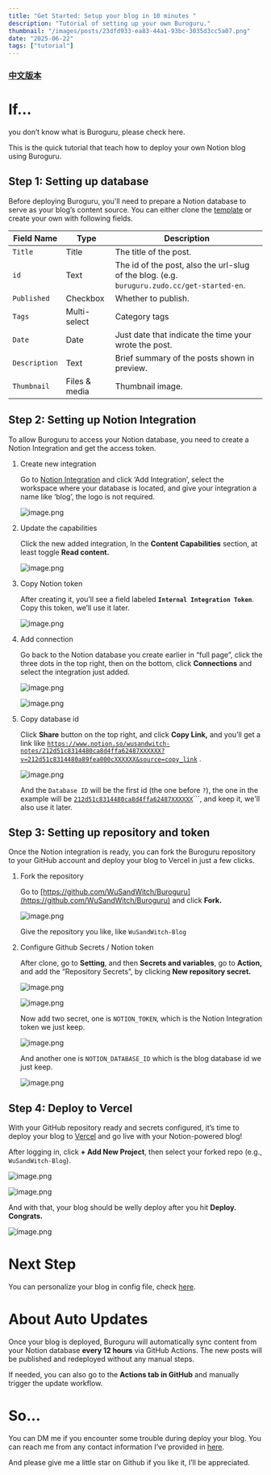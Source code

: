```yaml
---
title: "Get Started: Setup your blog in 10 minutes "
description: "Tutorial of setting up your own Buroguru."
thumbnail: "/images/posts/23dfd933-ea83-44a1-93bc-3035d3cc5a07.png"
date: "2025-06-22"
tags: ["tutorial"]
---
```


### [中文版本](https://buroguru.zudo.cc/posts/get-started-zh)


# If…


you don’t know what is Buroguru, please check here.


This is the quick tutorial that teach how to deploy your own Notion blog using Buroguru.


## Step 1: Setting up database


Before deploying Buroguru, you'll need to prepare a Notion database to serve as your blog’s content source. You can either clone the [template](/21ad51c831448068b621f3b5def5dd2d) or create your own with following fields.


| Field Name    | Type          | Description                                                                                 |
| ------------- | ------------- | ------------------------------------------------------------------------------------------- |
| `Title`       | Title         | The title of the post.                                                                      |
| `id`          | Text          | The id of the post, also the url-slug of the blog. (e.g. `buruguru.zudo.cc/get-started-en`. |
| `Published`   | Checkbox      | Whether to publish.                                                                         |
| `Tags`        | Multi-select  | Category tags                                                                               |
| `Date`        | Date          | Just date that indicate the time your wrote the post.                                       |
| `Description` | Text          | Brief summary of the posts shown in preview.                                                |
| `Thumbnail`   | Files & media | Thumbnail image.                                                                            |


## Step 2: Setting up Notion Integration


To allow Buroguru to access your Notion database, you need to create a Notion Integration and get the access token.

1. Create new integration

	Go to [Notion Integration](https://www.notion.so/profile/integrations) and click ‘Add Integration’, select the workspace where your database is located, and give your integration a name like ‘blog’, the logo is not required.


	![image.png](/images/posts/c5a19915-1bbb-42d1-a910-2c0447ac7cb0.png)

2. Update the capabilities

	Click the new added integration, In the **Content Capabilities** section, at least toggle **Read content.**


	![image.png](/images/posts/c7eede8c-e46d-4fd6-806f-c64936bd943b.png)

3. Copy Notion token

	After creating it, you’ll see a field labeled **`Internal Integration Token`**. Copy this token, we’ll use it later.


	![image.png](/images/posts/f097ab1e-2f0b-4f6c-bd31-7415559c84fb.png)

4. Add connection

	Go back to the Notion database you create earlier in “full page”, click the three dots in the top right, then on the bottom, click **Connections** and select the integration just added.


	![image.png](/images/posts/74685529-d1b0-405b-8831-76853cfa6883.png)


	![image.png](/images/posts/7f627cbe-f2c6-4e26-a2d8-dec126ff4fd4.png)

5. Copy database id

	Click **Share** button on the top right, and click **Copy Link,** and you’ll get a link like [`https://www.notion.so/wusandwitch-notes/212d51c8314480ca8d4ffa62487XXXXXX?v=212d51c8314480a89fea000cXXXXXX&source=copy_link`](https://www.notion.so/wusandwitch-notes/212d51c8314480ca8d4ffa624873e734?v=212d51c8314480a89fea000c43f4e73f) .


	![image.png](/images/posts/d2ca3a92-3dce-46fc-82ba-e7dc6063f32c.png)


	And the `Database ID` will be the first id (the one before `?`), the one in the example will be  [`212d51c8314480ca8d4ffa62487XXXXXX`](https://www.notion.so/wusandwitch-notes/212d51c8314480ca8d4ffa624873e734?v=212d51c8314480a89fea000c43f4e73f)```, and keep it, we'll also use it later.


## Step 3: Setting up repository and token


Once the Notion integration is ready, you can fork the Buroguru repository to your GitHub account and deploy your blog to Vercel in just a few clicks.

1. Fork the repository

	Go to [https://github.com/WuSandWitch/Buroguru](https://github.com/WuSandWitch/Buroguru) and click **Fork.**


	![image.png](/images/posts/aa402ee3-ba24-45a6-891b-2dbb5dd16738.png)


	Give the repository you like, like `WuSandWitch-Blog`

2. Configure Github Secrets /  Notion token

	After clone, go to **Setting**, and then **Secrets and variables**, go to **Action,** and add the “Repository Secrets”, by clicking **New repository secret.**


	![image.png](/images/posts/ec126d0e-572d-4860-a6b4-769bd2a0ad47.png)


	![image.png](/images/posts/89eeb071-06c0-4e4a-99cc-6e89b78ae54b.png)


	Now add two secret, one is `NOTION_TOKEN`, which is the Notion Integration token we just keep.


	![image.png](/images/posts/61988906-3b6d-4cf7-beb8-763494271f24.png)


	And another one is `NOTION_DATABASE_ID` which is the blog database id we just keep.


	![image.png](/images/posts/f22a8e73-efc1-48c8-8dfb-8441dc54619a.png)


## Step 4: Deploy to Vercel


With your GitHub repository ready and secrets configured, it’s time to deploy your blog to [Vercel](https://vercel.com/) and go live with your Notion-powered blog!


After logging in, click **+ Add New Project**, then select your forked repo (e.g., `WuSandWitch-Blog`).


![image.png](/images/posts/44c4f18a-c0bd-46e2-a8e4-3d3e6555ef2d.png)


![image.png](/images/posts/a83f15a4-b481-427d-a443-ae54f80235f1.png)


And with that, your blog should be welly deploy after you hit **Deploy. Congrats.**


![image.png](/images/posts/081dbd8c-1984-40ba-bab2-e2228848a546.png)


# Next Step


You can personalize your blog in config file, check [here](https://buroguru.zudo.cc/posts/config-guide-en).


# About Auto Updates


Once your blog is deployed, Buroguru will automatically sync content from your Notion database **every 12 hours** via GitHub Actions. The new posts will be published and redeployed without any manual steps.


If needed, you can also go to the **Actions tab in GitHub** and manually trigger the update workflow.


# So…


You can DM me if you encounter some trouble during deploy your blog. You can reach me from any contact information I’ve provided in [here](https://wusandwitch.zudo.cc/).


And please give me a little star on Github if you like it, I’ll be appreciated.

